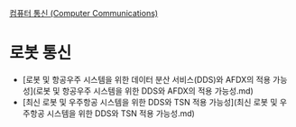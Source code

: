[컴퓨터 통신 (Computer Communications)](../index.md)
# 로봇 통신
- [로봇 및 항공우주 시스템을 위한 데이터 분산 서비스(DDS)와 AFDX의 적용 가능성](로봇 및 항공우주 시스템을 위한 DDS와 AFDX의 적용 가능성.md)
- [최신 로봇 및 우주항공 시스템을 위한 DDS와 TSN 적용 가능성](최신 로봇 및 우주항공 시스템을 위한 DDS와 TSN 적용 가능성.md)
